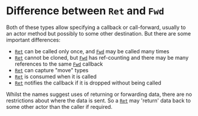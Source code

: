 # Difference between `Ret` and `Fwd`

Both of these types allow specifying a callback or call-forward,
usually to an actor method but possibly to some other destination.
But there are some important differences:

- [`Ret`] can be called only once, and [`Fwd`] may be called many
  times
- [`Ret`] cannot be cloned, but [`Fwd`] has ref-counting and there may
  be many references to the same [`Fwd`] callback
- [`Ret`] can capture "move" types
- [`Ret`] is consumed when it is called
- [`Ret`] notifies the callback if it is dropped without being called

Whilst the names suggest uses of returning or forwarding data, there
are no restrictions about where the data is sent.  So a [`Ret`] may
'return' data back to some other actor than the caller if required.

[`Fwd`]: https://docs.rs/stakker/*/stakker/struct.Fwd.html
[`Ret`]: https://docs.rs/stakker/*/stakker/struct.Ret.html
